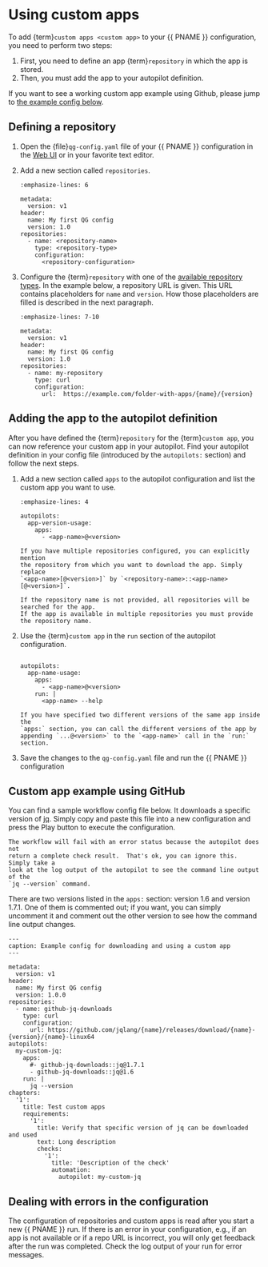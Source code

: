 # Using custom apps

To add {term}`custom apps <custom app>` to your {{ PNAME }} configuration, you need to perform
two steps:

1. First, you need to define an app {term}`repository` in which the app is stored.
2. Then, you must add the app to your autopilot definition.

If you want to see a working custom app example using Github, please jump to [the example config below](#custom-app-example-using-github).

## Defining a repository

1. Open the {file}`qg-config.yaml` file of your {{ PNAME }} configuration in the [Web UI](https://portal.bswf.tech/) or in your favorite text editor.
2. Add a new section called `repositories`.

    ```{code-block} yaml
    :emphasize-lines: 6

    metadata:
      version: v1
    header:
      name: My first QG config
      version: 1.0
    repositories:
      - name: <repository-name>
        type: <repository-type>
        configuration:
          <repository-configuration>
    ```

3. Configure the {term}`repository` with one of the [available repository types](./repository-types).
In the example below, a repository URL is given. This URL contains placeholders for `name` and `version`.
How those placeholders are filled is described in the next paragraph.

    ```{code-block} yaml
    :emphasize-lines: 7-10

    metadata:
      version: v1
    header:
      name: My first QG config
      version: 1.0
    repositories:
      - name: my-repository
        type: curl
        configuration:
          url:  https://example.com/folder-with-apps/{name}/{version}
    ```

## Adding the app to the autopilot definition

After you have defined the {term}`repository` for the {term}`custom app`, you can now reference your custom app in your autopilot.
Find your autopilot definition in your config file (introduced by the `autopilots:` section) and follow the next steps.

1. Add a new section called `apps` to the autopilot configuration and list the custom app you want to use.

    ```{code-block} yaml
    :emphasize-lines: 4

    autopilots:
      app-version-usage:
        apps:
          - <app-name>@<version>
    ```

    ```{Note}
    If you have multiple repositories configured, you can explicitly mention
    the repository from which you want to download the app. Simply replace
    `<app-name>[@<version>]` by `<repository-name>::<app-name>[@<version>]`.

    If the repository name is not provided, all repositories will be searched for the app.
    If the app is available in multiple repositories you must provide the repository name.
    ```

1. Use the {term}`custom app` in the `run` section of the autopilot configuration.

    ```{code-block} yaml

    autopilots:
      app-name-usage:
        apps:
          - <app-name>@<version>
        run: |
          <app-name> --help
    ```

    ```{hint}
    If you have specified two different versions of the same app inside the
    `apps:` section, you can call the different versions of the app by
    appending `...@<version>` to the `<app-name>` call in the `run:` section.
    ```

1. Save the changes to the `qg-config.yaml` file and run the {{ PNAME }} configuration

## Custom app example using GitHub

You can find a sample workflow config file below. It downloads a specific
version of [jq](https://github.com/jqlang/jq/). Simply copy and paste this file
into a new configuration and press the Play button to execute the configuration.

```{note}
The workflow will fail with an error status because the autopilot does not
return a complete check result.  That's ok, you can ignore this. Simply take a
look at the log output of the autopilot to see the command line output of the
`jq --version` command.
```

There are two versions listed in the `apps:` section: version 1.6 and version
1.7.1.  One of them is commented out; if you want, you can simply uncomment it
and comment out the other version to see how the command line output changes.

```{code-block} yaml
---
caption: Example config for downloading and using a custom app
---

metadata:
  version: v1
header:
  name: My first QG config
  version: 1.0.0
repositories:
  - name: github-jq-downloads
    type: curl
    configuration:
      url: https://github.com/jqlang/{name}/releases/download/{name}-{version}/{name}-linux64
autopilots:
  my-custom-jq:
    apps:
      #- github-jq-downloads::jq@1.7.1
      - github-jq-downloads::jq@1.6
    run: |
      jq --version
chapters:
  '1':
    title: Test custom apps
    requirements:
      '1':
        title: Verify that specific version of jq can be downloaded and used
        text: Long description
        checks:
          '1':
            title: 'Description of the check'
            automation:
              autopilot: my-custom-jq
```

## Dealing with errors in the configuration

The configuration of repositories and custom apps is read after you start a new
{{ PNAME }} run. If there is an error in your configuration, e.g., if an app is
not available or if a repo URL is incorrect, you will only get feedback after
the run was completed. Check the log output of your run for error messages.
